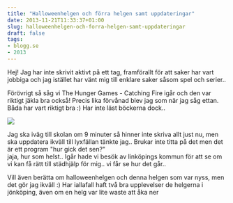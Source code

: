 ```yaml
---
title: "Halloweenhelgen och förra helgen samt uppdateringar"
date: 2013-11-21T11:33:37+01:00
slug: halloweenhelgen-och-forra-helgen-samt-uppdateringar
draft: false
tags:
- blogg.se
- 2013
---
```

Hej! Jag har inte skrivit aktivt på ett tag, framförallt för att saker har vart jobbiga och jag istället har vänt mig till enklare saker såsom spel och serier..  
  
Förövrigt så såg vi The Hunger Games - Catching Fire igår och den var riktigt jäkla bra också! Precis lika förvånad blev jag som när jag såg ettan. Båda har vart riktigt bra :) Har inte läst böckerna dock..  
  

![](/assets/images/blogg.se/catch_528de10dddf2b35e8ce8fd2b.jpg)

Jag ska iväg till skolan om 9 minuter så hinner inte skriva allt just nu, men ska uppdatera ikväll till lyxfällan tänkte jag.. Brukar inte titta på det men det är ett program "hur gick det sen?"  
jaja, hur som helst.. Igår hade vi besök av linköpings kommun för att se om vi kan få rätt till städhjälp för mig.. vi får se hur det går..  
  
  
Vill även berätta om halloweenhelgen och denna helgen som var nyss, men det gör jag ikväll :) Har iallafall haft två bra upplevelser de helgerna i jönköping, även om en helg var lite waste att åka ner